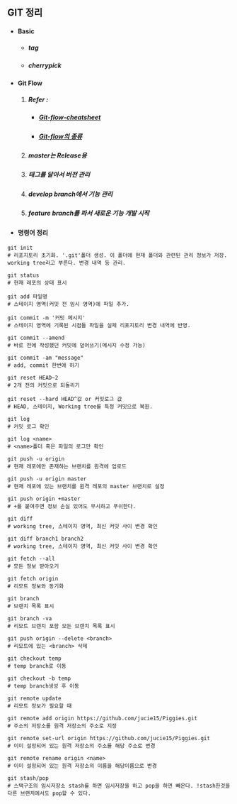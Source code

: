 ## GIT 정리

- #### Basic

  - ##### tag

  - ##### cherrypick

- #### Git Flow

  1. ##### Refer :

     - #####  [Git-flow-cheatsheet](https://danielkummer.github.io/git-flow-cheatsheet/index.ko_KR.html)

     - ##### [Git-flow의 종류](https://ujuc.github.io/2015/12/16/git-flow-github-flow-gitlab-flow/)

  2. ##### master는 Release용

  3. ##### 태그를 달아서 버전 관리

  4. ##### develop branch에서 기능 관리

  5. ##### feature branch를 파서 새로운 기능 개발 시작

- #### 명령어 정리

```
git init
# 리포지토리 초기화. '.git'폴더 생성. 이 폴더에 현재 폴더와 관련된 관리 정보가 저장. working tree라고 부른다. 변경 내역 등 관리.

git status
# 현재 레포의 상태 표시 

git add 파일명
# 스테이지 영역(커밋 전 임시 영역)에 파일 추가. 

git commit -m '커밋 메시지'
# 스테이지 영역에 기록된 시점들 파일을 실제 리포지토리 변경 내역에 반영.

git commit --amend
# 바로 전에 작성했던 커밋에 덮어쓰기(메시지 수정 가능)

git commit -am "message"
# add, commit 한번에 하기

git reset HEAD~2
# 2개 전의 커밋으로 되돌리기

git reset --hard HEAD^값 or 커밋로그 값
# HEAD, 스테이지, Working tree를 특정 커밋으로 복원.

git log 
# 커밋 로그 확인

git log <name>
# <name>폴더 혹은 파일의 로그만 확인

git push -u origin
# 현재 레포에만 존재하는 브랜치를 원격에 업로드

git push -u origin master
# 현재 레포에 있는 브랜치를 원격 레포의 master 브랜치로 설정

git push origin +master 
# +를 붙여주면 정보 손실 있어도 무시하고 푸쉬한다.

git diff
# working tree, 스테이지 영역, 최신 커밋 사이 변경 확인

git diff branch1 branch2
# working tree, 스테이지 영역, 최신 커밋 사이 변경 확인

git fetch --all
# 모든 정보 받아오기

git fetch origin
# 리모트 정보와 동기화

git branch
# 브랜치 목록 표시

git branch -va
# 리모트 브랜치 포함 모든 브랜치 목록 표시

git push origin --delete <branch>
# 리모트에 있는 <branch> 삭제

git checkout temp
# temp branch로 이동

git checkout -b temp
# temp branch생성 후 이동

git remote update
# 리모트 정보가 필요할 때

git remote add origin https://github.com/jucie15/Piggies.git
# 주소의 저장소를 원격 저장소의 주소로 지정

git remote set-url origin https://github.com/jucie15/Piggies.git
# 이미 설정되어 있는 원격 저장소의 주소를 해당 주소로 변경

git remote rename origin <name>
# 이미 설정되어 있는 원격 저장소의 이름을 해당이름으로 변경 

git stash/pop
# 스택구조의 임시저장소 stash를 하면 임시저장을 하고 pop을 하면 빼온다. !stash한것을 다른 브랜치에서도 pop할 수 있다.
```